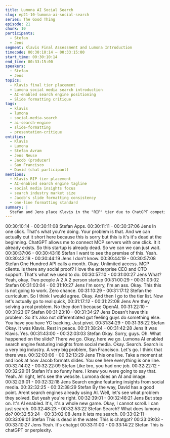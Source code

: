 ```yaml
---
title: Lumona AI Social Search
slug: ep21-10-lumona-ai-social-search
series: The Good Thing
episode: 21
chunk: 10
participants:
  - Stefan
  - Jens
segment: Klavis Final Assessment and Lumona Introduction
timecode: 00:30:10:14 – 00:33:15:00
start_time: 00:30:10:14
end_time: 00:33:15:00
speakers:
  - Stefan
  - Jens
topics:
  - Klavis final tier placement
  - Lumona social media search introduction
  - AI-enabled search engine positioning
  - Slide formatting critique
tags:
  - klavis
  - lumona
  - social-media-search
  - ai-search-engine
  - slide-formatting
  - presentation-critique
entities:
  - Klavis
  - Lumona
  - Stefan Avram
  - Jens Neuse
  - Jacob (producer)
  - San Francisco
  - David (chat participant)
mentions:
  - Klavis RIP tier placement
  - AI-enabled search engine tagline
  - social media insights focus
  - search industry market size
  - Jacob's slide formatting consistency
  - one-line formatting standard
summary: |
  Stefan and Jens place Klavis in the "RIP" tier due to ChatGPT competition. They transition to Lumona, an AI-enabled search engine focusing on social media insights from San Francisco. While acknowledging search as a big industry, they immediately question the differentiation since existing search engines already use AI. Jens also critiques producer Jacob's inconsistent slide formatting.
---
```


00:30:10:14 - 00:30:11:08
Stefan
Apps.
00:30:11:11 - 00:30:37:06
Jens
In one click. That's what you're doing. Your problem is that. And we can actually cut it short here
because this is sorry but this is it's it's dead at the beginning. ChatGPT allows me to connect
MCP servers with one click. It it already exists. So this startup is already dead. So we can we
can just wait.
00:30:37:06 - 00:30:43:16
Stefan
I want to see the premise of this. Yeah.
00:30:43:18 - 00:30:44:19
Jens
I don't know.
00:30:44:19 - 00:30:57:08
Stefan
One Hundred API calls a month. Okay. Unlimited access. MCP clients. Is there any social proof?
I love the enterprise CEO and CTO support. That's what we used to do.
00:30:57:10 - 00:31:00:27
Jens
What? Yeah, okay. Two people A 2 A 2 person startup
00:31:00:29 - 00:31:03:02
Stefan
00:31:03:04 - 00:31:10:27
Jens
I'm sorry, I'm an ass. Okay. This this is not going to work. Zero chance.
00:31:10:29 - 00:31:17:12
Stefan
the curriculum.
So I think I would agree. Okay. And then I go to the tier list. Now let's actually go to real quick,
00:31:17:12 - 00:31:22:08
Jens
Are they solving a real problem. No they don't because OpenAI.
00:31:22:10 - 00:31:23:07
Stefan
00:31:23:10 - 00:31:34:27
Jens
Doesn't have this problem. So it's also not differentiated gut feeling guys do something else. You
have you have YC backing. Just pivot.
00:31:34:29 - 00:31:38:22
Stefan
Okay. It was Klavis. Rest in peace.
00:31:38:24 - 00:31:42:28
Jens
It was Klavis. Yes.
00:31:43:00 - 00:32:03:03
Stefan
Okay. Sorry, guys. Oh. What happened on the slide? There we go. Okay, here we go. Lumona
AI enabled search engine featuring insights from social media. Okay. Search. Search is a very
big industry. A very big problem, San Francisco. Let's go. I think that there was.
00:32:03:06 - 00:32:13:29
Jens
This one line.
Take a moment at and look at how Jacob formats slides. You see here everything is one line.
00:32:14:02 - 00:32:22:09
Stefan
Like bro, you had one job.
00:32:22:12 - 00:32:29:01
Stefan
It's so funny here. I knew you were going to say that. Yeah. All right, let's see the website.
Lumona does an AI and image.
00:32:29:01 - 00:32:32:18
Jens
Search engine featuring insights from social media.
00:32:32:25 - 00:32:38:29
Stefan
By the way, David has a good point. Arent search engines already using AI. Well, let's see what
problem they solved. But yeah you're right.
00:32:39:01 - 00:32:48:21
Jens
But step on. It's AI enabled. It's, it's a whole new game. Okay, I cannot scroll. I can just search.
00:32:48:23 - 00:32:53:22
Stefan
Search? What does lumona do?
00:32:53:24 - 00:33:02:08
Jens
It lets me search.
00:33:02:11 - 00:33:09:01
Stefan
This is dead in the water. This is chatgpt?
00:33:09:03 - 00:33:10:27
Jens
Yeah. It's chatgpt
00:33:11:00 - 00:33:14:22
Stefan
This is chatGPT or perplexity.